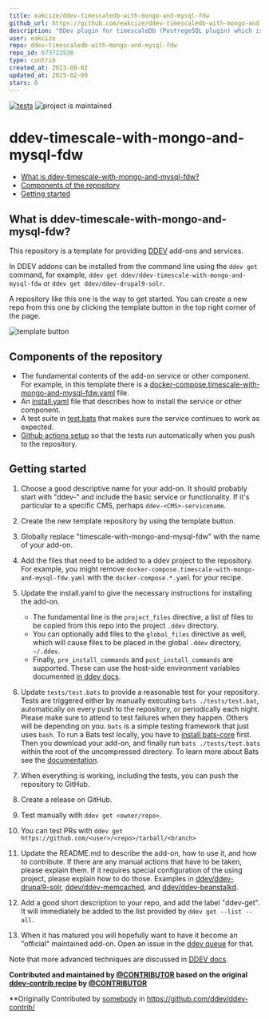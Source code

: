 ```yaml
---
title: eakcize/ddev-timescaledb-with-mongo-and-mysql-fdw
github_url: https://github.com/eakcize/ddev-timescaledb-with-mongo-and-mysql-fdw
description: "DDev plugin for timescaleDb (PostregeSQL plugin) which is set to work with mongo and mysql trough foreign data wrappers for psql."
user: eakcize
repo: ddev-timescaledb-with-mongo-and-mysql-fdw
repo_id: 673722538
type: contrib
created_at: 2023-08-02
updated_at: 2025-02-09
stars: 0
---
```


[![tests](https://github.com/ddev/ddev-timescale-with-mongo-and-mysql-fdw/actions/workflows/tests.yml/badge.svg)](https://github.com/ddev/ddev-timescale-with-mongo-and-mysql-fdw/actions/workflows/tests.yml) ![project is maintained](https://img.shields.io/maintenance/yes/2024.svg)

# ddev-timescale-with-mongo-and-mysql-fdw <!-- omit in toc -->

- [What is ddev-timescale-with-mongo-and-mysql-fdw?](#what-is-ddev-timescale-with-mongo-and-mysql-fdw)
- [Components of the repository](#components-of-the-repository)
- [Getting started](#getting-started)

## What is ddev-timescale-with-mongo-and-mysql-fdw?

This repository is a template for providing [DDEV](https://ddev.readthedocs.io) add-ons and services.

In DDEV addons can be installed from the command line using the `ddev get` command, for example, `ddev get ddev/ddev-timescale-with-mongo-and-mysql-fdw` or `ddev get ddev/ddev-drupal9-solr`.

A repository like this one is the way to get started. You can create a new repo from this one by clicking the template button in the top right corner of the page.

![template button](https://raw.githubusercontent.com/eakcize/ddev-timescaledb-with-mongo-and-mysql-fdw/main/images/template-button.png)

## Components of the repository

- The fundamental contents of the add-on service or other component. For example, in this template there is a [docker-compose.timescale-with-mongo-and-mysql-fdw.yaml](https://github.com/eakcize/ddev-timescaledb-with-mongo-and-mysql-fdw/blob/main/docker-compose.timescale-with-mongo-and-mysql-fdw.yaml) file.
- An [install.yaml](https://github.com/eakcize/ddev-timescaledb-with-mongo-and-mysql-fdw/blob/main/install.yaml) file that describes how to install the service or other component.
- A test suite in [test.bats](tests/test.bats) that makes sure the service continues to work as expected.
- [Github actions setup](https://github.com/eakcize/ddev-timescaledb-with-mongo-and-mysql-fdw/blob/main/.github/workflows/tests.yml) so that the tests run automatically when you push to the repository.

## Getting started

1. Choose a good descriptive name for your add-on. It should probably start with "ddev-" and include the basic service or functionality. If it's particular to a specific CMS, perhaps `ddev-<CMS>-servicename`.
2. Create the new template repository by using the template button.
3. Globally replace "timescale-with-mongo-and-mysql-fdw" with the name of your add-on.
4. Add the files that need to be added to a ddev project to the repository. For example, you might remove `docker-compose.timescale-with-mongo-and-mysql-fdw.yaml` with the `docker-compose.*.yaml` for your recipe.
5. Update the install.yaml to give the necessary instructions for installing the add-on.

   - The fundamental line is the `project_files` directive, a list of files to be copied from this repo into the project `.ddev` directory.
   - You can optionally add files to the `global_files` directive as well, which will cause files to be placed in the global `.ddev` directory, `~/.ddev`.
   - Finally, `pre_install_commands` and `post_install_commands` are supported. These can use the host-side environment variables documented [in ddev docs](https://ddev.readthedocs.io/en/stable/users/extend/custom-commands/#environment-variables-provided).

6. Update `tests/test.bats` to provide a reasonable test for your repository. Tests are triggered either by manually executing `bats ./tests/test.bat`, automatically on every push to the repository, or periodically each night. Please make sure to attend to test failures when they happen. Others will be depending on you. `bats` is a simple testing framework that just uses `bash`. To run a Bats test locally, you have to [install bats-core](https://bats-core.readthedocs.io/en/stable/installation.html) first. Then you download your add-on, and finally run `bats ./tests/test.bats` within the root of the uncompressed directory. To learn more about Bats see the [documentation](https://bats-core.readthedocs.io/en/stable/).
7. When everything is working, including the tests, you can push the repository to GitHub.
8. Create a release on GitHub.
9. Test manually with `ddev get <owner/repo>`.
10. You can test PRs with `ddev get https://github.com/<user>/<repo>/tarball/<branch>`
11. Update the README.md to describe the add-on, how to use it, and how to contribute. If there are any manual actions that have to be taken, please explain them. If it requires special configuration of the using project, please explain how to do those. Examples in [ddev/ddev-drupal9-solr](https://github.com/ddev/ddev-drupal9-solr), [ddev/ddev-memcached](https://github.com/eakcize/ddev-timescaledb-with-mongo-and-mysql-fdw/blob/main/github.com/ddev/ddev-memcached), and [ddev/ddev-beanstalkd](https://github.com/ddev/ddev-beanstalkd).
12. Add a good short description to your repo, and add the label "ddev-get". It will immediately be added to the list provided by `ddev get --list --all`.
13. When it has matured you will hopefully want to have it become an "official" maintained add-on. Open an issue in the [ddev queue](https://github.com/ddev/ddev/issues) for that.

Note that more advanced techniques are discussed in [DDEV docs](https://ddev.readthedocs.io/en/latest/users/extend/additional-services/#additional-service-configurations-and-add-ons-for-ddev).

**Contributed and maintained by [@CONTRIBUTOR](https://github.com/CONTRIBUTOR) based on the original [ddev-contrib recipe](https://github.com/ddev/ddev-contrib/tree/master/docker-compose-services/RECIPE) by [@CONTRIBUTOR](https://github.com/CONTRIBUTOR)**

\*\*Originally Contributed by [somebody](https://github.com/somebody) in <https://github.com/ddev/ddev-contrib/>
